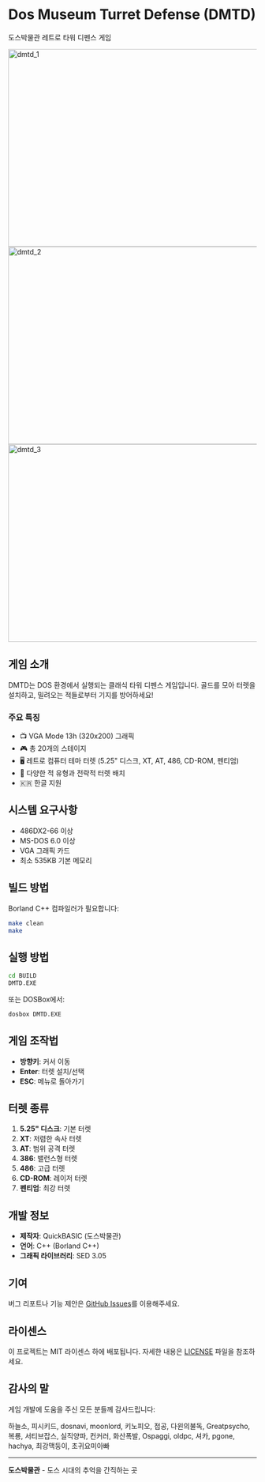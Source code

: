 # Dos Museum Turret Defense (DMTD)

도스박물관 레트로 타워 디펜스 게임

<img width="640" height="400" alt="dmtd_1" src="https://github.com/user-attachments/assets/e6f27709-c883-4355-a6bc-f5d29e43a6b8" />
<img width="640" height="400" alt="dmtd_2" src="https://github.com/user-attachments/assets/b644568a-f668-4df3-be79-0ce66b3a78a8" />
<img width="640" height="400" alt="dmtd_3" src="https://github.com/user-attachments/assets/c406a786-3835-4b51-951b-669d69f4b4a3" />


## 게임 소개

DMTD는 DOS 환경에서 실행되는 클래식 타워 디펜스 게임입니다. 골드를 모아 터렛을 설치하고, 밀려오는 적들로부터 기지를 방어하세요!

### 주요 특징

- 📺 VGA Mode 13h (320x200) 그래픽
- 🎮 총 20개의 스테이지
- 🖥️ 레트로 컴퓨터 테마 터렛 (5.25" 디스크, XT, AT, 486, CD-ROM, 펜티엄)
- 🎯 다양한 적 유형과 전략적 터렛 배치
- 🇰🇷 한글 지원

## 시스템 요구사항

- 486DX2-66 이상
- MS-DOS 6.0 이상
- VGA 그래픽 카드
- 최소 535KB 기본 메모리

## 빌드 방법

Borland C++ 컴파일러가 필요합니다:

```bash
make clean
make
```

## 실행 방법

```bash
cd BUILD
DMTD.EXE
```

또는 DOSBox에서:

```bash
dosbox DMTD.EXE
```

## 게임 조작법

- **방향키**: 커서 이동
- **Enter**: 터렛 설치/선택
- **ESC**: 메뉴로 돌아가기

## 터렛 종류

1. **5.25" 디스크**: 기본 터렛
2. **XT**: 저렴한 속사 터렛
3. **AT**: 범위 공격 터렛
4. **386**: 밸런스형 터렛
5. **486**: 고급 터렛
6. **CD-ROM**: 레이저 터렛
7. **펜티엄**: 최강 터렛

## 개발 정보

- **제작자**: QuickBASIC (도스박물관)
- **언어**: C++ (Borland C++)
- **그래픽 라이브러리**: SED 3.05

## 기여

버그 리포트나 기능 제안은 [GitHub Issues](https://github.com/gcjjyy/dmtd/issues)를 이용해주세요.

## 라이센스

이 프로젝트는 MIT 라이센스 하에 배포됩니다. 자세한 내용은 [LICENSE](LICENSE) 파일을 참조하세요.

## 감사의 말

게임 개발에 도움을 주신 모든 분들께 감사드립니다:

하늘소, 피시키드, dosnavi, moonlord, 키노피오, 접공, 다윈의불독, Greatpsycho, 복룡, 서티브잡스, 실직양파, 컨커러, 화산폭발, Ospaggi, oldpc, 셔카, pgone, hachya, 최강맥둥이, 초귀요미아빠

---

**도스박물관** - 도스 시대의 추억을 간직하는 곳
